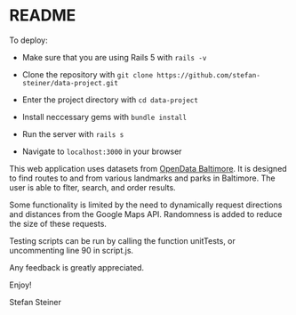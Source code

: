 # README

To deploy:

* Make sure that you are using Rails 5 with `rails -v`

* Clone the repository with `git clone https://github.com/stefan-steiner/data-project.git`

* Enter the project directory with `cd data-project`

* Install neccessary gems with `bundle install`

* Run the server with `rails s`

* Navigate to `localhost:3000` in your browser


This web application uses datasets from [OpenData Baltimore](https://data.baltimorecity.gov/). It is designed to find routes to and from various landmarks and parks in Baltimore. The user is able to flter, search, and order results.

Some functionality is limited by the need to dynamically request directions and distances from the Google Maps API. Randomness is added to reduce the size of these requests.

Testing scripts can be run by calling the function unitTests, or uncommenting line 90 in script.js.

Any feedback is greatly appreciated.

Enjoy!

Stefan Steiner